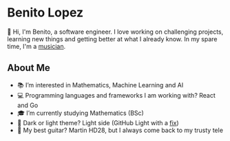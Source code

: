 # Benito Lopez

👋 Hi, I'm Benito, a software engineer. I love working on challenging projects, learning new things and getting better at what I already know. In my spare time, I'm a [musician](https://www.instagram.com/iibrimusic/).

## About Me

- 📚 I’m interested in Mathematics, Machine Learning and AI 
- 💻 Programming languages and frameworks I am working with? React and Go
- 🎓 I’m currently studying Mathematics (BSc)
- 🔆 Dark or light theme? Light side (GitHub Light with a [fix](https://github.com/benitolopez/dotfiles-macos/blob/master/prefs/vscode/settings.json#L53))
- 🎸 My best guitar? Martin HD28, but I always come back to my trusty tele
